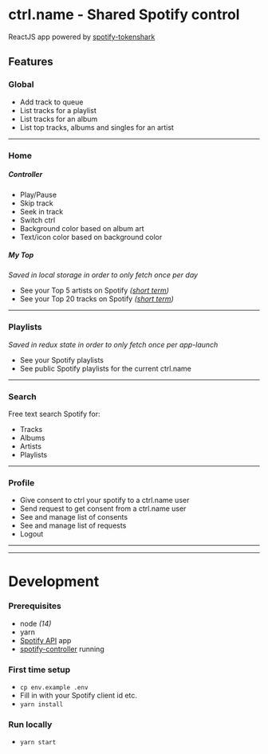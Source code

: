 # ctrl.name - Shared Spotify control
ReactJS app powered by [spotify-tokenshark](https://github.com/oskaremilsson/spotify-tokenshark)

## Features
### Global
* Add track to queue
* List tracks for a playlist
* List tracks for an album
* List top tracks, albums and singles for an artist
---
### Home
##### Controller
* Play/Pause
* Skip track
* Seek in track
* Switch ctrl
* Background color based on album art
* Text/icon color based on background color

##### My Top
_Saved in local storage in order to only fetch once per day_
* See your Top 5 artists on Spotify _([short term](https://developer.spotify.com/documentation/web-api/reference-beta/#category-personalization))_
* See your Top 20 tracks on Spotify _([short term](https://developer.spotify.com/documentation/web-api/reference-beta/#category-personalization))_
---
### Playlists
_Saved in redux state in order to only fetch once per app-launch_
* See your Spotify playlists
* See public Spotify playlists for the current ctrl.name
---
### Search
Free text search Spotify for:
* Tracks
* Albums
* Artists
* Playlists
---
### Profile
* Give consent to ctrl your spotify to a ctrl.name user
* Send request to get consent from a ctrl.name user
* See and manage list of consents
* See and manage list of requests
* Logout

---
---

# Development

### Prerequisites
* node _(14)_
* yarn
* [Spotify API](https://developer.spotify.com/) app
* [spotify-controller](https://github.com/oskaremilsson/spotify-controller) running

### First time setup
* `cp env.example .env`
* Fill in with your Spotify client id etc.
* `yarn install`

### Run locally
* `yarn start`
